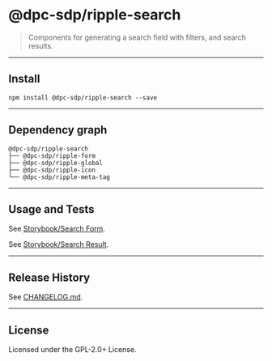 @dpc-sdp/ripple-search
============

> Components for generating a search field with filters, and search results.


--------------------------------------------------------------------------------


## Install


```shell
npm install @dpc-sdp/ripple-search --save
```


--------------------------------------------------------------------------------


## Dependency graph

```shell
@dpc-sdp/ripple-search
├── @dpc-sdp/ripple-form
├── @dpc-sdp/ripple-global
├── @dpc-sdp/ripple-icon
└── @dpc-sdp/ripple-meta-tag
```


--------------------------------------------------------------------------------


## Usage and Tests

See [Storybook/Search Form](http://ripple-vic-gov-au-master.lagoon.vicsdp.amazee.io/?selectedKind=Molecules/Search&selectedStory=Search%20Form).

See [Storybook/Search Result](http://ripple-vic-gov-au-master.lagoon.vicsdp.amazee.io/?selectedKind=Molecules/Search&selectedStory=Search%20Result).


--------------------------------------------------------------------------------


## Release History

See [CHANGELOG.md](./CHANGELOG.md).


--------------------------------------------------------------------------------


## License

Licensed under the GPL-2.0+ License.


